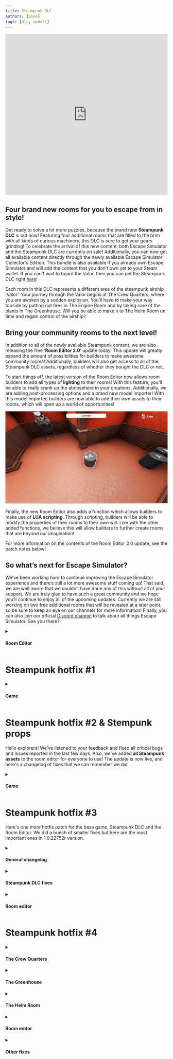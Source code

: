 ```yaml
---
title: Steampunk DLC
authors: [pine]
tags: [dlc, update]
---
```

<iframe width="100%" height="500" src="https://www.youtube.com/embed/UbVeACVMOMY" title="Escape Simulator: Steampunk DLC - Release Trailer" frameborder="0" allow="accelerometer; autoplay; clipboard-write; encrypted-media; gyroscope; picture-in-picture; web-share" allowfullscreen></iframe>

## Four brand new rooms for you to escape from in style!
Get ready to solve a lot more puzzles, because the brand new **Steampunk DLC** is out now! Featuring four additional rooms that are filled to the brim with all kinds of curious machinery, this DLC is sure to get your gears grinding! To celebrate the arrival of this new content, both Escape Simulator and the Steampunk DLC are currently on sale! Additionally, you can now get all available content directly through the newly available Escape Simulator: Collector's Edition. This bundle is also available if you already own Escape Simulator and will add the content that you don't own yet to your Steam wallet. If you can't wait to board the Valor, then you can get the Steampunk DLC right [here](https://store.steampowered.com/app/1942100/Escape_Simulator_Steampunk_DLC/)!

Each room in this DLC represents a different area of the steampunk airship ‘Valor’. Your journey through the Valor begins at The Crew Quarters, where you are awoken by a sudden explosion. You’ll have to make your way topside by putting out fires in The Engine Room and by taking care of the plants in The Greenhouse. Will you be able to make it to The Helm Room on time and regain control of the airship?

## Bring your community rooms to the next level!
In addition to all of the newly available Steampunk content, we are also releasing the free ‘**Room Editor 2.0**’ update today! This update will greatly expand the amount of possibilities for builders to make awesome community rooms! Additionally, builders will also get access to all of the Steampunk DLC assets, regardless of whether they bought the DLC or not. 

To start things off, the latest version of the Room Editor now allows room builders to add all types of **lighting** to their rooms! With this feature, you’ll be able to really crank up the atmosphere in your creations. Additionally, we are adding post-processing options and a brand new model importer! With this model importer, builders are now able to add their own assets to their rooms, which will open up a world of opportunities!

![light](./roomLight.gif)

Finally, the new Room Editor also adds a function which allows builders to make use of **LUA scripting**. Through scripting, builders will be able to modify the properties of their rooms to their own will. Like with the other added functions, we believe this will allow builders to further create rooms that are beyond our imagination!

For more information on the contents of the Room Editor 2.0 update, see the patch notes below!

## So what’s next for Escape Simulator?
We’ve been working hard to continue improving the Escape Simulator experience and there’s still a lot more awesome stuff coming up! That said, we are well aware that we couldn’t have done any of this without all of your support. We are truly glad to have such a great community and we hope you’ll continue to enjoy all of the upcoming updates. Currently we are still working on two free additional rooms that will be revealed at a later point, so be sure to keep an eye on our channels for more information! Finally, you can also join our official [Discord channel](https://discord.gg/pinestudio) to talk about all things Escape Simulator. See you there?


<details><summary><h4>Room Editor</h4></summary>

- New Light prop, now you can add custom lighting and it comes with better performance!
- New post-processing prop, allowing you to change the ambience of your rooms.
- New zoomable behavior, no more zooming to locks 🔒🔍
- New scripting custom rooms using Lua
- More flexible than current setup, but Lua programming knowledge is required.
- New Custom Drag behavior specifically for scripting. It gives you more control over object interactions.
- New loading custom models as props, you can create musical instruments using primitive objects or import one from .gltf file!
- UX tweak: Changed from behavior buttons to a dropdown (Button, Animation, Turnable,...)
- Menu UI scale fix for smaller screens
- New Discord Rich Presence, show others which awesome rooms you are playing 🙂

</details>

# Steampunk hotfix #1

<details><summary><h4>Game</h4></summary>

- Fixed search in the in-game workshop not working
- Fixed community rooms issue with teleport.

</details>

# Steampunk hotfix #2 & Stempunk props
Hello explorers! 
We've listened to your feedback and fixed all critical bugs and issues reported in the last few days. Also, we've added **all Steampunk assets** to the room editor for everyone to use! 
The update is now live, and here's a changelog of fixes that we can remember we did

<details><summary><h4>Game</h4></summary>

- Added new Steampunk props for Room Editor 
- Loading custom model without images fixed
- Fixed cannon bug in Steampunk 1 (S1)
- Fixed Omega DDR3/PC bug
- Fix not seeing Steampunk image as a client if the DLC is not installed
- Fixed puzzle box bug in S1
- Added reset button sound in S1
- Added better spawn points
- The botanists should be happy with new updated plant names in S3
- Multiple texture fixes in all rooms
- Yellow crystals don't stack with bolts and screws anymore
- Fixed box clipping in S1
- The butterfly in the greenhouse now has a much better path
- The propellers are now ok in the helm room
- The radar doesn't have that one bright button anymore
- The labyrinth in the engine room should work every time! 
- The seed shouldn't disappear from anyone! 
- Multiple optimizations 
- Added more bugs to fix later

</details>

# Steampunk hotfix #3
Here's one more hotfix patch for the base game, Steampunk DLC and the Room Editor. We did a bunch of smaller fixes but here are the most important ones in 1.0.22752r version.

<details><summary><h4>General changelog</h4></summary>

- Added an option to remove timers
- Fixed host can start a custom room before all players have installed it

</details>

<details><summary><h4>Steampunk DLC fixes</h4></summary>

- Fixed some hint/key item tags and item names
- Removed the trunk fruit from the tree
- S1 lighters can no longer be picked up before solving the puzzle

</details>

<details><summary><h4>Room editor</h4></summary>

- Teleport - "change rotation on teleport" checkmark is no longer inverted
- Room title issue with some characters (like %) fixed
- Fixed loading steampunk walls when creating a new room
- Victorian key prop no longer has the unlocking audio when placed on the floor
- Steampunk props - fixed some pivot and collider issues

</details>

# Steampunk hotfix #4

<details><summary><h4>The Crew Quarters</h4></summary>

-  Fixed cannonballs
-  Added water sounds

</details>

<details><summary><h4>The Greenhouse</h4></summary>

-  Fixed sign and flower faces

</details>

<details><summary><h4>The Helm Room</h4></summary>

-  Fixed textures
-  Fixed handles

</details>

<details><summary><h4>Room editor</h4></summary>

-  When changing behavior on a prop (button/animation) the prop no longer gets removed from the activator targets
-  Dial value counts can no longer be set to 0
-  Importing props fixes:
-  Custom models are now copied when imported (but they need some time to load in and the prop isn't refreshed when they load in)
-  Importing audio, scripts and custom model files is blocked if the room is not saved
-  Fixed some models not loading paint-overs properly for custom models
-  Fixed steampunk walls on new room
-  Added a dropdown for the impostorClone update type: Never/OnChange/Always

</details>

<details><summary><h4>Other fixes</h4></summary>

-  Fixed unable to unsubscribe from custom room when the files are deleted locally
-  Male/Female character model colliders are now the same size
-  Scrollbar snaps to the top when entering workshop rooms menu and when searching
-  Fixed activator component desyncs in coop play

</details>